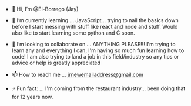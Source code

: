 - 👋 Hi, I’m @El-Borrego (Jay)

- 🌱 I’m currently learning ...
          JavaScript... trying to nail the basics down before I start messing with stuff like
      react and node and stuff.
          Would also like to start learning some python and C soon.
  
- 💞️ I’m looking to collaborate on ...
           ANYTHING PLEASE!!! I'm trying to learn any and everything I can, I'm having so much fun
    learning how to code!
          I am also trying to land a job in this field/industry so any tips or advice or help is
    greatly appreciated
  
- 📫 How to reach me ...
          jrnewemailaddress@gmail.com
  
- ⚡ Fun fact: ...
          I'm coming from the restaurant industry... been doing that for 12 years now.

<!---
El-Borrego/El-Borrego is a ✨ special ✨ repository because its `README.md` (this file) appears on your GitHub profile.
You can click the Preview link to take a look at your changes.
--->
